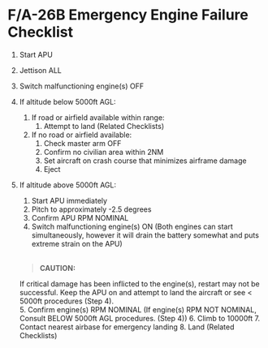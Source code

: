 # F/A-26B Emergency Engine Failure Checklist

1.  Start APU
2.  Jettison ALL
3.  Switch malfunctioning engine(s) OFF
4.  If altitude below 5000ft AGL:
    1. If road or airfield available within range:
       1. Attempt to land (Related Checklists)
    2. If no road or airfield available:
       1. Check master arm OFF
       2. Confirm no civilian area within 2NM
       3. Set aircraft on crash course that minimizes airframe damage
       4. Eject
5.  If altitude above 5000ft AGL:
    1. Start APU immediately
    2. Pitch to approximately -2.5 degrees
    3. Confirm APU RPM NOMINAL
    4. Switch malfunctioning engine(s) ON (Both engines can start simultaneously, however it will drain the battery somewhat and puts extreme strain on the APU)

      <br />

    > **CAUTION:**

      <div class="border-s-4 border-red-700 ps-4 my-5">
        If critical damage has been inflicted to the engine(s), restart may not be successful. Keep the APU on and attempt to land the aircraft or see &lt; 5000ft procedures (Step 4).
      </div>
    5. Confirm engine(s) RPM NOMINAL (If engine(s) RPM NOT NOMINAL, Consult BELOW 5000ft AGL procedures. (Step 4))
    6. Climb to 10000ft
    7. Contact nearest airbase for emergency landing
    8. Land (Related Checklists)
